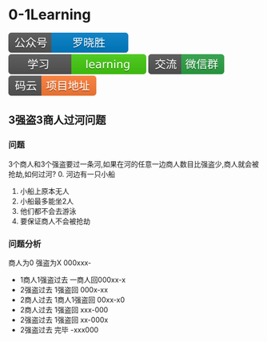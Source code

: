 # 0-1Learning

![alt text](../../static/common/svg/luoxiaosheng.svg "公众号")
![alt text](../../static/common/svg/luoxiaosheng_learning.svg "学习")
![alt text](../../static/common/svg/luoxiaosheng_wechat.svg "微信")
![alt text](../../static/common/svg/luoxiaosheng_gitee.svg "码云")

## 3强盗3商人过河问题

### 问题
3个商人和3个强盗要过一条河,如果在河的任意一边商人数目比强盗少,商人就会被抢劫,如何过河?
0. 河边有一只小船
1. 小船上原本无人
2. 小船最多能坐2人
3. 他们都不会去游泳
4. 要保证商人不会被抢劫


### 问题分析
商人为0  强盗为X  000xxx-
* 1商人1强盗过去 一商人回000xx-x 
* 2强盗过去 1强盗回 000x-xx
* 2商人过去 1商人1强盗回 00xx-x0
* 2商人过去 1强盗回 xxx-000
* 2强盗过去 1强盗回 xx-000x
* 2强盗过去 完毕 -xxx000